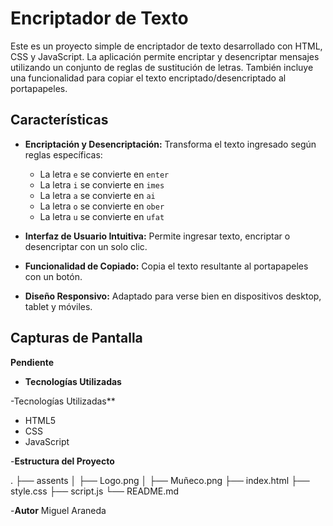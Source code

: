 # Encriptador de Texto

Este es un proyecto simple de encriptador de texto desarrollado con HTML, CSS y JavaScript. La aplicación permite encriptar y desencriptar mensajes utilizando un conjunto de reglas de sustitución de letras. También incluye una funcionalidad para copiar el texto encriptado/desencriptado al portapapeles.

## Características

- **Encriptación y Desencriptación:** Transforma el texto ingresado según reglas específicas:
  - La letra `e` se convierte en `enter`
  - La letra `i` se convierte en `imes`
  - La letra `a` se convierte en `ai`
  - La letra `o` se convierte en `ober`
  - La letra `u` se convierte en `ufat`
    
- **Interfaz de Usuario Intuitiva:** Permite ingresar texto, encriptar o desencriptar con un solo clic.
- **Funcionalidad de Copiado:** Copia el texto resultante al portapapeles con un botón.
- **Diseño Responsivo:** Adaptado para verse bien en dispositivos desktop, tablet y móviles.

## Capturas de Pantalla

**Pendiente**

- **Tecnologías Utilizadas**

-Tecnologías Utilizadas**
  - HTML5
  - CSS
  - JavaScript

-**Estructura del Proyecto**

.
├── assents
│   ├── Logo.png
│   ├── Muñeco.png
├── index.html
├── style.css
├── script.js
└── README.md


-**Autor**
Miguel Araneda


